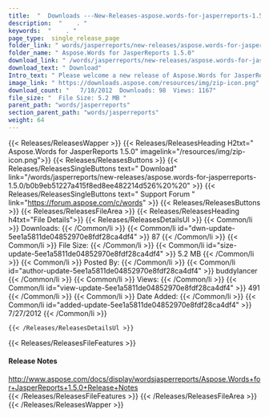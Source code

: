 ```yaml
---
title:  "  Downloads ---New-Releases-aspose.words-for-jasperreports-1.5.0 . " 
description:  "    . " 
keywords:  "    . " 
page_type:  single_release_page
folder_link: " words/jasperreports/new-releases/aspose.words-for-jasperreports-1.5.0/"
folder_name: " Aspose.Words for JasperReports 1.5.0"
download_link: " /words/jasperreports/new-releases/aspose.words-for-jasperreports-1.5.0/5ee1a5811de04852970e8fdf28ca4df4"
download_text: " Download"
Intro_text: " Please welcome a new release of Aspose.Words for JasperReports. In this release,..."
image_link: " https://downloads.aspose.com/resources/img/zip-icon.png"
download_count: "   7/18/2012  Downloads: 98  Views: 1167"
file_size: "  File Size: 5.2 MB "
parent_path: "words/jasperreports"
section_parent_path: "words/jasperreports"
weight: 64 
---
```


{{< Releases/ReleasesWapper >}}
  {{< Releases/ReleasesHeading H2txt=" Aspose.Words for JasperReports 1.5.0" imagelink="/resources/img/zip-icon.png">}}
  {{< Releases/ReleasesButtons >}}
    {{< Releases/ReleasesSingleButtons text=" Download" link="/words/jasperreports/new-releases/aspose.words-for-jasperreports-1.5.0/b0b9eb51227a415f8ed8ee482214d526%20%20" >}}
    {{< Releases/ReleasesSingleButtons text=" Support Forum " link="https://forum.aspose.com/c/words" >}}
  {{< Releases/ReleasesButtons >}}
  {{< Releases/ReleasesFileArea >}}
    {{< Releases/ReleasesHeading h4txt="File Details">}}
    {{< Releases/ReleasesDetailsUl >}}
            {{< Common/li  >}} Downloads: {{< /Common/li >}} 
      {{< Common/li id="dwn-update-5ee1a5811de04852970e8fdf28ca4df4" >}} 87 {{< /Common/li >}} 
      {{< Common/li  >}} File Size: {{< /Common/li >}} 
      {{< Common/li id="size-update-5ee1a5811de04852970e8fdf28ca4df4" >}} 5.2 MB {{< /Common/li >}} 
      {{< Common/li  >}} Posted By: {{< /Common/li >}} 
      {{< Common/li id="author-update-5ee1a5811de04852970e8fdf28ca4df4" >}} buddylancer {{< /Common/li >}} 
      {{< Common/li  >}} Views: {{< /Common/li >}} 
      {{< Common/li id="view-update-5ee1a5811de04852970e8fdf28ca4df4" >}} 491 {{< /Common/li >}} 
      {{< Common/li  >}} Date Added: {{< /Common/li >}} 
      {{< Common/li id="added-update-5ee1a5811de04852970e8fdf28ca4df4" >}} 7/27/2012 {{< /Common/li >}} 

    {{< /Releases/ReleasesDetailsUl >}}

  {{< Releases/ReleasesFileFeatures >}}
      <h4>Release Notes</h4><div><a href="http://www.aspose.com/docs/display/wordsjasperreports/Aspose.Words+for+JasperReports+1.5.0+Release+Notes">http://www.aspose.com/docs/display/wordsjasperreports/Aspose.Words+for+JasperReports+1.5.0+Release+Notes</a></div>
  {{< /Releases/ReleasesFileFeatures >}}
 {{< /Releases/ReleasesFileArea >}}
{{< /Releases/ReleasesWapper >}}


